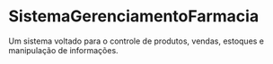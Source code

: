 # SistemaGerenciamentoFarmacia
Um sistema voltado para o controle de produtos, vendas, estoques e manipulação de informações.
